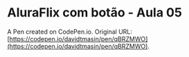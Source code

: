 # AluraFlix com botão - Aula 05

A Pen created on CodePen.io. Original URL: [https://codepen.io/davidtmasin/pen/qBRZMWO](https://codepen.io/davidtmasin/pen/qBRZMWO).


